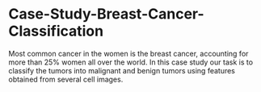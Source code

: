 # Case-Study-Breast-Cancer-Classification
Most common cancer in the women is the breast cancer, accounting for more than 25% women all over the world. In this case study our task is to classify the tumors into malignant and benign tumors using features obtained from several cell images.
